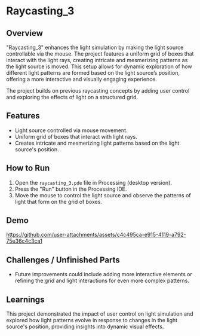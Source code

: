 # Raycasting_3

## Overview
"Raycasting_3" enhances the light simulation by making the light source controllable via the mouse. The project features a uniform grid of boxes that interact with the light rays, creating intricate and mesmerizing patterns as the light source is moved. This setup allows for dynamic exploration of how different light patterns are formed based on the light source’s position, offering a more interactive and visually engaging experience.

The project builds on previous raycasting concepts by adding user control and exploring the effects of light on a structured grid.

## Features
- Light source controlled via mouse movement.
- Uniform grid of boxes that interact with light rays.
- Creates intricate and mesmerizing light patterns based on the light source's position.

## How to Run
1. Open the `raycasting_3.pde` file in Processing (desktop version).
2. Press the "Run" button in the Processing IDE.
3. Move the mouse to control the light source and observe the patterns of light that form on the grid of boxes.

## Demo
https://github.com/user-attachments/assets/c4c495ca-e915-4119-a792-75e36c4c3ca1



## Challenges / Unfinished Parts
- Future improvements could include adding more interactive elements or refining the grid and light interactions for even more complex patterns.

## Learnings
This project demonstrated the impact of user control on light simulation and explored how light patterns evolve in response to changes in the light source's position, providing insights into dynamic visual effects.

